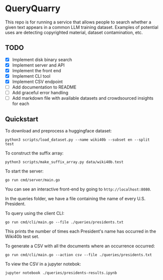 # QueryQuarry

This repo is for running a service that allows people to search whether a given text appears in a common LLM training dataset. Examples of potential uses are detecting copyrighted material, dataset contamination, etc.

## TODO
- [X] Implement disk binary search
- [X] Implement server and API
- [X] Implement the front end 
- [X] Implement CLI tool
- [X] Implement CSV endpoint
- [ ] Add documentation to README
- [ ] Add graceful error handling
- [ ] Add markdown file with available datasets and crowdsourced insights for each 

## Quickstart

To download and preprocess a huggingface dataset:
```
python3 scripts/load_dataset.py --name wiki40b --subset en --split test
```

To construct the suffix array:
```
python3 scripts/make_suffix_array.py data/wiki40b.test
```

To start the server:
```
go run cmd/server/main.go
```

You can see an interactive front-end by going to `http://localhost:8080`.

In the queries folder, we have a file containing the name of every U.S. President.

To query using the client CLI:
```
go run cmd/cli/main.go --file ./queries/presidents.txt
```

This prints the number of times each President's name has occurred in the Wiki40b test set.

To generate a CSV with all the documents where an occurrence occurred:

```
go run cmd/cli/main.go --action csv --file ./queries/presidents.txt
```

To view the CSV in a jupyter notebok:
```
jupyter notebook ./queries/presidents-results.ipynb
```
